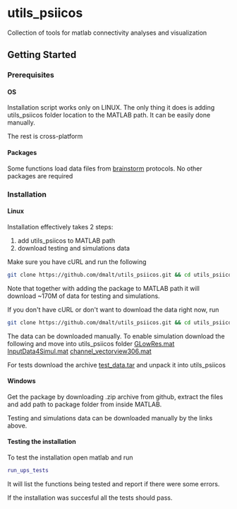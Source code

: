 # utils_psiicos

Collection of tools for matlab connectivity analyses and visualization

Getting Started
---------------

### Prerequisites

#### OS
Installation script works only on LINUX. The only thing it does is
adding utils_psiicos folder location to the MATLAB path. It can be easily done manually.

The rest is cross-platform

#### Packages
Some functions load data files from [brainstorm](http://neuroimage.usc.edu/brainstorm/) protocols.
No other packages are required

### Installation

#### Linux
Installation effectively takes 2 steps:
1. add utils_psiicos to MATLAB path
2. download testing and simulations data

Make sure you have cURL and run the following

```bash
git clone https://github.com/dmalt/utils_psiicos.git && cd utils_psiicos && ./install.sh --sim-data --test-data && cd ..
```
Note that together with adding the package to MATLAB path it will download ~170M of data for testing and simulations.

If you don't have cURL or don't want to download the data right now, run

```bash
git clone https://github.com/dmalt/utils_psiicos.git && cd utils_psiicos && ./install.sh && cd ..
```

The data can be downloaded manually.
To enable simulation download the following and move into utils_psiicos folder
[GLowRes.mat](https://yadi.sk/d/xt_T5MPX3QYsXX)
[InputData4Simul.mat](https://yadi.sk/d/ifjPqQeX3QYsok)
[channel_vectorview306.mat](https://yadi.sk/d/SP-vT_wR3QYtAp)

For tests download the archive [test_data.tar](https://yadi.sk/d/E5KggBOE3QYwc7)
and unpack it into utils_psiicos


#### Windows
Get the package by downloading .zip archive from github,
extract the files and add path to package folder from inside MATLAB.

Testing and simulations data can be downloaded manually by the links above.

#### Testing the installation
To test the installation open matlab and run

```matlab
run_ups_tests
```

It will list the functions being tested and report if there were some errors.

If the installation was succesful all the tests should pass.
